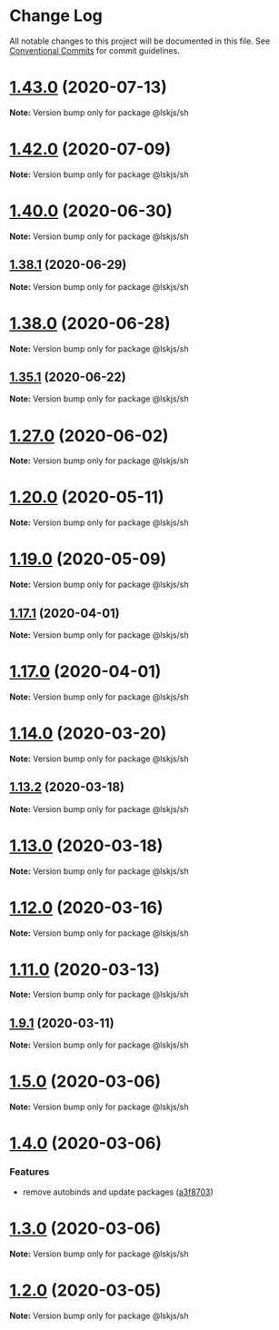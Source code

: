 # Change Log

All notable changes to this project will be documented in this file.
See [Conventional Commits](https://conventionalcommits.org) for commit guidelines.

# [1.43.0](https://github.com/lskjs/ux/tree/master/packages/sh/compare/v1.42.0...v1.43.0) (2020-07-13)

**Note:** Version bump only for package @lskjs/sh





# [1.42.0](https://github.com/lskjs/ux/tree/master/packages/sh/compare/v1.41.2...v1.42.0) (2020-07-09)

**Note:** Version bump only for package @lskjs/sh





# [1.40.0](https://github.com/lskjs/ux/tree/master/packages/sh/compare/v1.39.1...v1.40.0) (2020-06-30)

**Note:** Version bump only for package @lskjs/sh





## [1.38.1](https://github.com/lskjs/ux/tree/master/packages/sh/compare/v1.38.0...v1.38.1) (2020-06-29)

**Note:** Version bump only for package @lskjs/sh





# [1.38.0](https://github.com/lskjs/ux/tree/master/packages/sh/compare/v1.37.0...v1.38.0) (2020-06-28)

**Note:** Version bump only for package @lskjs/sh





## [1.35.1](https://github.com/lskjs/ux/tree/master/packages/sh/compare/v1.35.0...v1.35.1) (2020-06-22)

**Note:** Version bump only for package @lskjs/sh





# [1.27.0](https://github.com/lskjs/ux/tree/master/packages/sh/compare/v1.26.0...v1.27.0) (2020-06-02)

**Note:** Version bump only for package @lskjs/sh





# [1.20.0](https://github.com/lskjs/ux/tree/master/packages/sh/compare/v1.19.0...v1.20.0) (2020-05-11)

**Note:** Version bump only for package @lskjs/sh





# [1.19.0](https://github.com/lskjs/ux/tree/master/packages/sh/compare/v1.18.1...v1.19.0) (2020-05-09)

**Note:** Version bump only for package @lskjs/sh





## [1.17.1](https://github.com/lskjs/ux/tree/master/packages/sh/compare/v1.17.0...v1.17.1) (2020-04-01)

**Note:** Version bump only for package @lskjs/sh





# [1.17.0](https://github.com/lskjs/ux/tree/master/packages/sh/compare/v1.16.0...v1.17.0) (2020-04-01)

**Note:** Version bump only for package @lskjs/sh





# [1.14.0](https://github.com/lskjs/ux/tree/master/packages/sh/compare/v1.13.3...v1.14.0) (2020-03-20)

**Note:** Version bump only for package @lskjs/sh





## [1.13.2](https://github.com/lskjs/ux/tree/master/packages/sh/compare/v1.13.1...v1.13.2) (2020-03-18)

**Note:** Version bump only for package @lskjs/sh





# [1.13.0](https://github.com/lskjs/ux/tree/master/packages/sh/compare/v1.12.0...v1.13.0) (2020-03-18)

**Note:** Version bump only for package @lskjs/sh





# [1.12.0](https://github.com/lskjs/ux/tree/master/packages/sh/compare/v1.11.0...v1.12.0) (2020-03-16)

**Note:** Version bump only for package @lskjs/sh





# [1.11.0](https://github.com/lskjs/ux/tree/master/packages/sh/compare/v1.10.0...v1.11.0) (2020-03-13)

**Note:** Version bump only for package @lskjs/sh





## [1.9.1](https://github.com/lskjs/ux/tree/master/packages/sh/compare/v1.9.0...v1.9.1) (2020-03-11)

**Note:** Version bump only for package @lskjs/sh





# [1.5.0](https://github.com/lskjs/ux/tree/master/packages/sh/compare/v1.4.3...v1.5.0) (2020-03-06)

**Note:** Version bump only for package @lskjs/sh





# [1.4.0](https://github.com/lskjs/ux/tree/master/packages/sh/compare/v1.3.0...v1.4.0) (2020-03-06)


### Features

* remove autobinds and update packages ([a3f8703](https://github.com/lskjs/ux/tree/master/packages/sh/commit/a3f87036301c6c37c683839c41c4018406a444d5))





# [1.3.0](https://github.com/lskjs/ux/tree/master/packages/sh/compare/v1.2.2...v1.3.0) (2020-03-06)

**Note:** Version bump only for package @lskjs/sh





# [1.2.0](https://github.com/lskjs/ux/tree/master/packages/sh/compare/v1.1.1...v1.2.0) (2020-03-05)

**Note:** Version bump only for package @lskjs/sh
